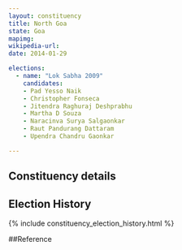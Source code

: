 ```yaml
---
layout: constituency
title: North Goa
state: Goa
mapimg: 
wikipedia-url: 
date: 2014-01-29

elections: 
  - name: "Lok Sabha 2009"
    candidates: 
    - Pad Yesso Naik 
    - Christopher Fonseca 
    - Jitendra Raghuraj Deshprabhu 
    - Martha D Souza 
    - Naracinva Surya Salgaonkar 
    - Raut Pandurang Dattaram 
    - Upendra Chandru Gaonkar 

---
```

## Constituency details


## Election History
{% include constituency_election_history.html %}

##Reference
